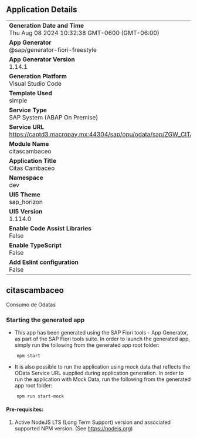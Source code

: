 ## Application Details
|               |
| ------------- |
|**Generation Date and Time**<br>Thu Aug 08 2024 10:32:38 GMT-0600 (GMT-06:00)|
|**App Generator**<br>@sap/generator-fiori-freestyle|
|**App Generator Version**<br>1.14.1|
|**Generation Platform**<br>Visual Studio Code|
|**Template Used**<br>simple|
|**Service Type**<br>SAP System (ABAP On Premise)|
|**Service URL**<br>https://captd3.macropay.mx:44304/sap/opu/odata/sap/ZGW_CITAS_CAMBACEO_SRV
|**Module Name**<br>citascambaceo|
|**Application Title**<br>Citas Cambaceo|
|**Namespace**<br>dev|
|**UI5 Theme**<br>sap_horizon|
|**UI5 Version**<br>1.114.0|
|**Enable Code Assist Libraries**<br>False|
|**Enable TypeScript**<br>False|
|**Add Eslint configuration**<br>False|

## citascambaceo

Consumo de Odatas

### Starting the generated app

-   This app has been generated using the SAP Fiori tools - App Generator, as part of the SAP Fiori tools suite.  In order to launch the generated app, simply run the following from the generated app root folder:

```
    npm start
```

- It is also possible to run the application using mock data that reflects the OData Service URL supplied during application generation.  In order to run the application with Mock Data, run the following from the generated app root folder:

```
    npm run start-mock
```

#### Pre-requisites:

1. Active NodeJS LTS (Long Term Support) version and associated supported NPM version.  (See https://nodejs.org)


